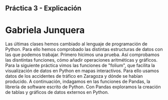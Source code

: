 ## Práctica 3 - Explicación
# Gabriela Junquera

Las últimas clases hemos cambiado al lenguaje de programación de Python. Para ello hemos comprobado las distintas estructuras de datos con las que podemos trabajar.
Primero hicimos una prueba. Así comprobamos las disntintas funciones, cómo añadir operaciones aritméticas y gráficos. Para la siguiente práctica vimos las funciones de "folium", que facilita la visualización de datos en Python en mapas interactivos. Para ello usamos datos de los accidentes de tráfico en Zaragoza y dónde se habían producido.
A continuación, indagamos en las funciones de Pandas, la librería de software escrito de Python. Con Pandas exploramos la creación de tablas y gráficos de datos externos en Python. 
